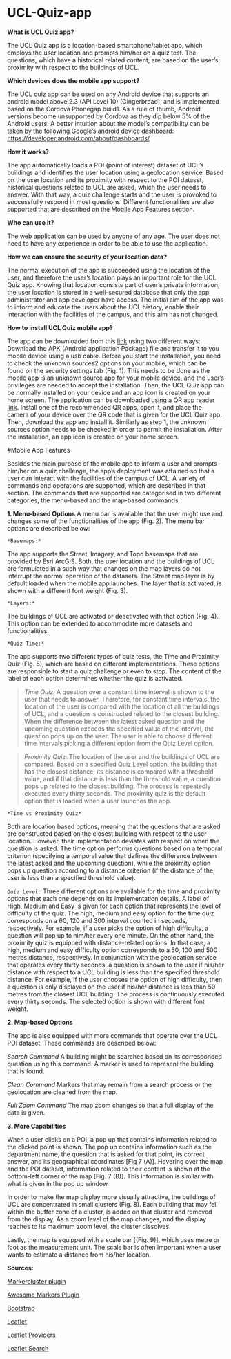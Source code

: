 # UCL-Quiz-app


**What is UCL Quiz app?**

The UCL Quiz app is a location-based smartphone/tablet app, which employs the user location and prompts him/her on a quiz test. The questions, which have a historical related content,  are based on the user’s proximity with respect to the buildings of UCL.

**Which devices does the mobile app support?**

The UCL quiz app can be used on any Android device that supports an android model above 2.3 (API Level 10) (Gingerbread), and is implemented based on the Cordova Phonegap build1. As a rule of thumb, Android versions become unsupported by Cordova as they dip below 5% of the Android users. A better intuition about the model’s compatibility can be taken by the following Google’s android device dashboard: https://developer.android.com/about/dashboards/ 

**How it works?**

The app automatically loads a POI (point of interest) dataset of UCL’s buildings and identifies the user location using a geolocation service. Based on the user location and its proximity with respect to the POI dataset, historical questions related to UCL are asked, which the user needs to answer. With that way, a quiz challenge starts and the user is provoked to successfully respond in most questions. Different functionalities are also supported that are described on the Mobile App Features section.

**Who can use it?**

The web application can be used by anyone of any age. The user does not need to have any experience in order to be able to use the application.

**How we can ensure the security of your location data?**

The normal execution of the app is succeeded using the location of the user, and therefore the user’s location plays an important role for the UCL Quiz app. Knowing that location consists part of user’s private information, the user location is stored in a well-secured database that only the app administrator and app developer have access. The initial aim of the app was to inform and educate the users about the UCL history, enable their interaction with the facilities of the campus, and this aim has not changed.

**How to install UCL Quiz mobile app?**

The app can be downloaded from this [link](https://build.phonegap.com/apps/3145369/builds) using two different ways:
Download the APK (Android application Package) file and transfer it to you mobile device using a usb cable. Before you start the installation, you need to check the unknown sources2 options on your mobile, which can be found on the security settings tab (Fig. 1). 
This needs to be done as the mobile app is an unknown source app for your mobile device, and the user’s privileges are needed to accept the installation. Then, the UCL Quiz app can be normally installed on your device and an app icon is created on your home screen.
The application can be downloaded using a QR app reader [link](https://play.google.com/store/search?q=qr%20reader&hl=en_GB). Install one of the recommended QR apps, open it, and place the camera of your device over the QR code that is given for the UCL Quiz app. Then, download the app and install it. Similarly as step 1, the unknown sources option needs to be checked in order to permit the installation. After the installation, an app icon is created on your home screen.


#Mobile App Features

Besides the main purpose of the mobile app to inform a user and prompts him/her on a quiz challenge, the app’s deployment was attained so that a user can interact with the facilities of the campus of UCL. A variety of commands and operations are supported, which are described in that section.
The commands that are supported are categorised in two different categories, the menu-based and the map-based commands.

**1. Menu-based Options**
A menu bar is available that the user might use and changes some of the functionalities of the app (Fig. 2). The menu bar options are described below:

```*Basemaps:*```

The app supports the Street, Imagery, and Topo basemaps that are provided by Esri ArcGIS. Both, the user location and the buildings of UCL are formulated in a such way that changes on the map layers do not interrupt the normal operation of the datasets. The Street map layer is by default loaded when the mobile app launches. The layer that is activated, is shown with a different font weight (Fig. 3).

```*Layers:*```

The buildings of UCL are activated or deactivated with that option (Fig. 4). This option can be extended to accommodate more datasets and functionalities. 

```*Quiz Time:*```

The app supports two different types of quiz tests, the Time and Proximity Quiz (Fig. 5), which are based on different implementations. These options are responsible to start a quiz challenge or even to stop. The content of the label of each option determines whether the quiz is activated.  

> *Time Quiz:*
A question over a constant time interval is shown to the user that needs to answer. Therefore, for constant time intervals, the location of the user is compared with the location of all the buildings of UCL, and a question is constructed related to the closest building. When the difference between the latest asked question and the upcoming question exceeds the specified value of the interval, the question pops up on the user. The user is able to choose different time intervals picking a different option from the Quiz Level option. 

> *Proximity Quiz:*
The location of the user and the buildings of UCL are compared. Based on a specified Quiz Level option, the building that has the closest distance, its distance is compared with a threshold value, and if that distance is less than the threshold value, a question pops up related to the closest building. The process is repeatedly executed every thirty seconds. The proximity quiz is the default option that is loaded when a user launches the app.

```*Time vs Proximity Quiz*```

Both are location based options, meaning that the questions that are asked are constructed based on the closest building with respect to the user location. However, their implementation deviates with respect on when the question is asked. The time option performs questions based on a temporal criterion (specifying a temporal value that defines the difference between the latest asked and the upcoming question), while the proximity option pops up question according to a distance criterion (if the distance of the user is less than a specified threshold value). 

*```Quiz Level:```*
Three different options are available for the time and proximity options that each one depends on its implementation details. A label of High, Medium and Easy is given for each option that represents the level of difficulty of the quiz. The high, medium and easy option for the time quiz corresponds on a 60, 120 and 300 interval counted in seconds, respectively. For example, if a user picks the option of high difficulty, a question will pop up to him/her every one minute.
On the other hand, the proximity quiz is equipped with distance-related options. In that case, a high, medium and easy difficulty option corresponds to a 50, 100 and 500 metres distance, respectively. In conjunction with the geolocation service that operates every thirty seconds, a question is shown to the user if his/her distance with respect to a UCL building is less than the specified threshold distance. For example, if the user chooses the option of high difficulty, then a question is only displayed on the user if his/her distance is less than 50 metres from the closest UCL building. The process is continuously executed every thirty seconds.
The selected option is shown with different font weight.


**2. Map-based Options**

The app is also equipped with more commands that operate over the UCL POI dataset. These commands are described below:

*Search Command*
A building might be searched based on its corresponded question using this command. A marker is used to represent the building that is found.

*Clean Command*
Markers that may remain from a search process or the geolocation are cleaned from the map.

*Full Zoom Command* 
The map zoom changes so that a full display of the data is given.

**3. More Capabilities**

When a user clicks on a POI, a pop up that contains information related to the clicked point is shown. The pop up contains information such as the department name, the question that is asked for that point, its correct answer, and its geographical coordinates [Fig 7 (A)].
Hovering over the map and the POI dataset, information related to their content is shown at the bottom-left corner of the map [Fig. 7 (B)]. This information is similar with what is given in the pop up window.

In order to make the map display more visually attractive, the buildings of UCL are concentrated in small clusters (Fig. 8). Each building that may fell within the buffer zone of a cluster, is added on that cluster and removed from the display. As a zoom level of the map changes, and the display reaches to its maximum zoom level, the cluster dissolves.

Lastly, the map is equipped with a scale bar [(Fig. 9)], which uses metre or foot as the measurement unit. The scale bar is often important when a user wants to estimate a distance from his/her location.  


**Sources:**

[Markercluster plugin](https://github.com/Leaflet/Leaflet.markercluster)

[Awesome Markers Plugin](https://github.com/lvoogdt/Leaflet.awesome-markers)

[Bootstrap](https://getbootstrap.com/docs/3.3/getting-started/)

[Leaflet](https://leafletjs.com/)

[Leaflet Providers](https://github.com/leaflet-extras/leaflet-providers)

[Leaflet Search](https://github.com/stefanocudini/leaflet-search)
